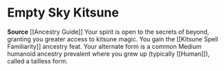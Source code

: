 ﻿---
id: '138'
name: Empty Sky Kitsune
rarity: Common
source: '[[DATABASE/source/Ancestry Guide|Ancestry Guide]]'
trait: null
type: Heritage

---
# Empty Sky Kitsune

**Source** [[Ancestry Guide]] 
Your spirit is open to the secrets of beyond, granting you greater access to kitsune magic. You gain the [[Kitsune Spell Familiarity]] ancestry feat. Your alternate form is a common Medium humanoid ancestry prevalent where you grew up (typically [[Human]]), called a tailless form.